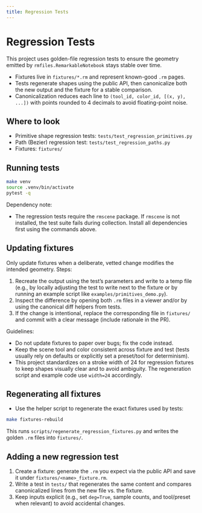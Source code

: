 ```yaml
---
title: Regression Tests
---
```


# Regression Tests

This project uses golden-file regression tests to ensure the geometry emitted by `rmfiles.RemarkableNotebook` stays stable over time.

- Fixtures live in `fixtures/*.rm` and represent known-good `.rm` pages.
- Tests regenerate shapes using the public API, then canonicalize both the new output and the fixture for a stable comparison.
- Canonicalization reduces each line to `(tool_id, color_id, [(x, y), ...])` with points rounded to 4 decimals to avoid floating-point noise.

## Where to look

- Primitive shape regression tests: `tests/test_regression_primitives.py`
- Path (Bezier) regression test: `tests/test_regression_paths.py`
- Fixtures: `fixtures/`

## Running tests

```bash
make venv
source .venv/bin/activate
pytest -q
```

Dependency note:

- The regression tests require the `rmscene` package. If `rmscene` is not installed, the test suite fails during collection. Install all dependencies first using the commands above.

## Updating fixtures

Only update fixtures when a deliberate, vetted change modifies the intended geometry. Steps:

1) Recreate the output using the test’s parameters and write to a temp file (e.g., by locally adjusting the test to write next to the fixture or by running an example script like `examples/primitives_demo.py`).
2) Inspect the difference by opening both `.rm` files in a viewer and/or by using the canonical diff helpers from tests.
3) If the change is intentional, replace the corresponding file in `fixtures/` and commit with a clear message (include rationale in the PR).

Guidelines:

- Do not update fixtures to paper over bugs; fix the code instead.
- Keep the scene tool and color consistent across fixture and test (tests usually rely on defaults or explicitly set a preset/tool for determinism).
- This project standardizes on a stroke width of 24 for regression fixtures to keep shapes visually clear and to avoid ambiguity. The regeneration script and example code use `width=24` accordingly.

## Regenerating all fixtures

- Use the helper script to regenerate the exact fixtures used by tests:

```bash
make fixtures-rebuild
```

This runs `scripts/regenerate_regression_fixtures.py` and writes the golden `.rm` files into `fixtures/`.

## Adding a new regression test

1) Create a fixture: generate the `.rm` you expect via the public API and save it under `fixtures/<name>_fixture.rm`.
2) Write a test in `tests/` that regenerates the same content and compares canonicalized lines from the new file vs. the fixture.
3) Keep inputs explicit (e.g., set `deg=True`, sample counts, and tool/preset when relevant) to avoid accidental changes.

